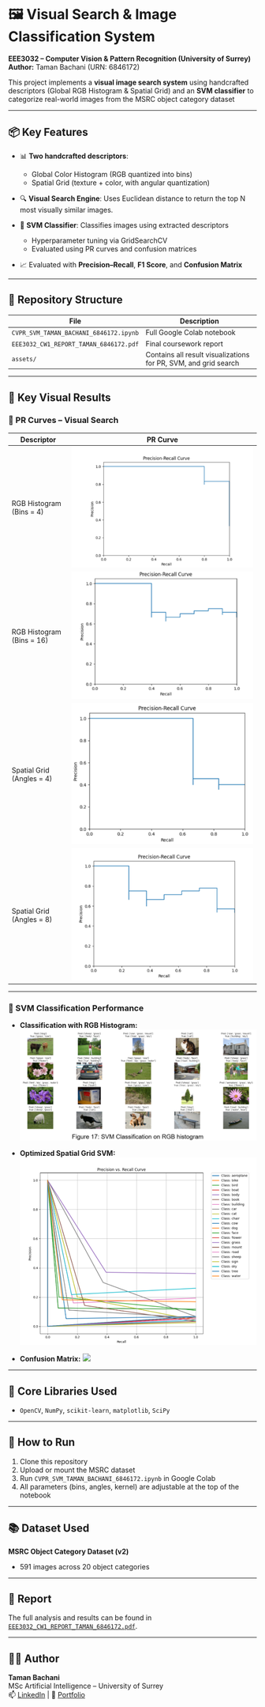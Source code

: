 # 🖼️ Visual Search & Image Classification System
**EEE3032 – Computer Vision & Pattern Recognition (University of Surrey)**  
**Author:** Taman Bachani (URN: 6846172)

This project implements a **visual image search system** using handcrafted descriptors (Global RGB Histogram & Spatial Grid) and an **SVM classifier** to categorize real-world images from the MSRC object category dataset

---

## 📦 Key Features

- 📊 **Two handcrafted descriptors**:  
  - Global Color Histogram (RGB quantized into bins)  
  - Spatial Grid (texture + color, with angular quantization)

- 🔍 **Visual Search Engine**: Uses Euclidean distance to return the top N most visually similar images.

- 🤖 **SVM Classifier**: Classifies images using extracted descriptors  
  - Hyperparameter tuning via GridSearchCV  
  - Evaluated using PR curves and confusion matrices

- 📈 Evaluated with **Precision–Recall**, **F1 Score**, and **Confusion Matrix**

---

## 📁 Repository Structure

| File | Description |
|------|-------------|
| `CVPR_SVM_TAMAN_BACHANI_6846172.ipynb` | Full Google Colab notebook |
| `EEE3032_CW1_REPORT_TAMAN_6846172.pdf` | Final coursework report |
| `assets/` | Contains all result visualizations for PR, SVM, and grid search |

---

## 📸 Key Visual Results

### 🎯 PR Curves – Visual Search

| Descriptor | PR Curve |
|-----------|----------|
| RGB Histogram (Bins = 4) | ![](assets/pr_curve_rgb_bins_4.png) |
| RGB Histogram (Bins = 16) | ![](assets/pr_curve_rgb_bins_16.png) |
| Spatial Grid (Angles = 4) | ![](assets/pr_curve_spatial_grid_4.png) |
| Spatial Grid (Angles = 8) | ![](assets/pr_curve_spatial_grid_8.png) |

---

### 🧪 SVM Classification Performance

- **Classification with RGB Histogram:**
  ![](assets/svm_rgb_classification_report.png)

- **Optimized Spatial Grid SVM:**
  ![](assets/grid_search_curve_svm.png)

- **Confusion Matrix:**
  ![](assets/svm_spatialgrid_confmat.png)

---

## 🧠 Core Libraries Used

- `OpenCV`, `NumPy`, `scikit-learn`, `matplotlib`, `SciPy`

---

## 🔄 How to Run

1. Clone this repository  
2. Upload or mount the MSRC dataset  
3. Run `CVPR_SVM_TAMAN_BACHANI_6846172.ipynb` in Google Colab  
4. All parameters (bins, angles, kernel) are adjustable at the top of the notebook

---

## 📚 Dataset Used

**MSRC Object Category Dataset (v2)**  
- 591 images across 20 object categories  

---

## 🧾 Report

The full analysis and results can be found in [`EEE3032_CW1_REPORT_TAMAN_6846172.pdf`](./EEE3032_CW1_REPORT_TAMAN_6846172.pdf).

---

## 👨‍💻 Author

**Taman Bachani**  
MSc Artificial Intelligence – University of Surrey  
📫 [LinkedIn](https://www.linkedin.com/in/tamanbachani) | 📁 [Portfolio](https://github.com/tamanb)

